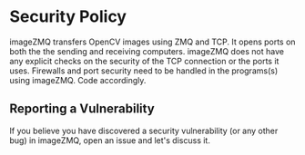 # Security Policy

imageZMQ transfers OpenCV images using ZMQ and TCP. It opens ports on both the
the sending and receiving computers. imageZMQ does not have any explicit checks
on the security of the TCP connection or the ports it uses. Firewalls and port
security need to be handled in the programs(s) using imageZMQ. Code accordingly.

## Reporting a Vulnerability

If you believe you have discovered a security vulnerability (or any other bug)
in imageZMQ, open an issue and let's discuss it. 
